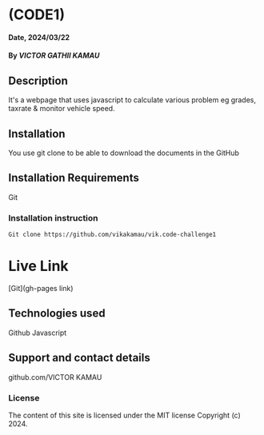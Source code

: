 # (CODE1)

#### Date, 2024/03/22

#### By *VICTOR GATHII KAMAU*

## Description
It's a webpage that uses javascript to calculate various problem eg grades, taxrate & monitor vehicle speed.
## Installation
You use git clone to be able to download the documents in the GitHub

## Installation Requirements
Git

### Installation instruction
```
Git clone https://github.com/vikakamau/vik.code-challenge1
```

# Live Link
[Git](gh-pages link)

## Technologies used
Github
Javascript

## Support and contact details
github.com/VICTOR KAMAU

### License
The content of this site is licensed under the MIT license
Copyright (c) 2024.
